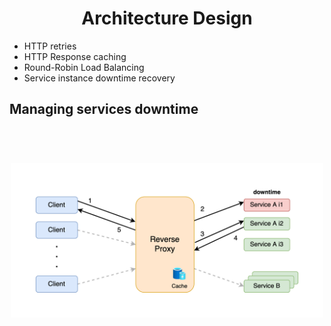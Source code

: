<h1 align="center">Architecture Design</h4>

- HTTP retries
- HTTP Response caching
- Round-Robin Load Balancing
- Service instance downtime recovery

## Managing services downtime

<h1 align="center">
  <br>
  <img width="500" src="downtime.png">
</h1>